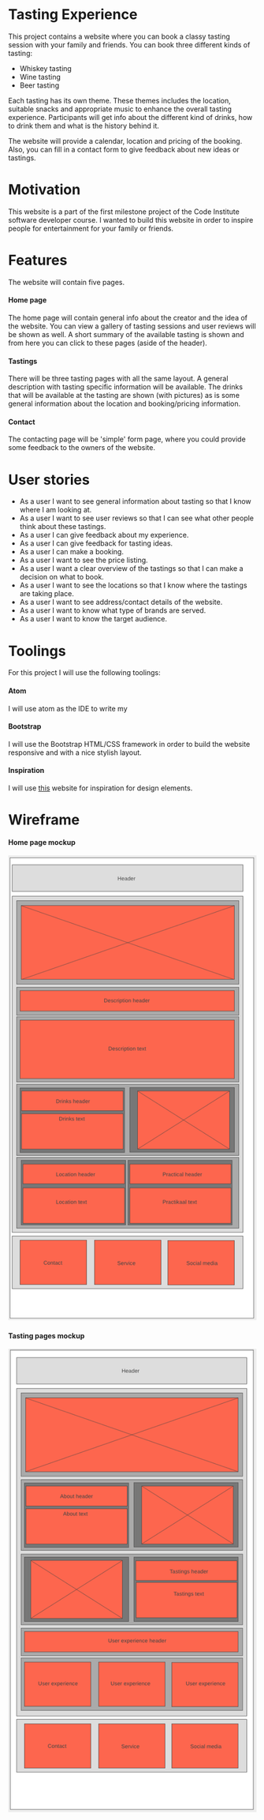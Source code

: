 # Tasting Experience
This project contains a website where you can book a classy tasting session with your family and friends. You can book three different kinds of tasting:

- Whiskey tasting
- Wine tasting
- Beer tasting

Each tasting has its own theme. These themes includes the location, suitable snacks and appropriate music to enhance the overall tasting experience. Participants will get info about the different kind of drinks, how to drink them and what is the history behind it.

The website will provide a calendar, location and pricing of the booking. Also, you can fill in a contact form to give feedback about new ideas or tastings.

# Motivation
This website is a part of the first milestone project of the Code Institute software developer course. I wanted to build this website in order to inspire people for entertainment for your family or friends.

# Features
The website will contain five pages.

#### Home page
The home page will contain general info about the creator and the idea of the website. You can view a gallery of tasting sessions and user reviews will be shown as well. A short summary of the available tasting is shown and from here you can click to these pages (aside of the header).

#### Tastings
There will be three tasting pages with all the same layout. A general description with tasting specific information will be available. The drinks that will be available at the tasting are shown (with pictures) as is some general information about the location and booking/pricing information.

#### Contact
The contacting page will be 'simple' form page, where you could provide some feedback to the owners of the website.

# User stories
- As a user I want to see general information about tasting so that I know where I am looking at.
- As a user I want to see user reviews so that I can see what other people think about these tastings.
- As a user I can give feedback about my experience.
- As a user I can give feedback for tasting ideas.
- As a user I can make a booking.
- As a user I want to see the price listing.
- As a user I want a clear overview of the tastings so that I can make a decision on what to book.
- As a user I want to see the locations so that I know where the tastings are taking place.
- As a user I want to see address/contact details of the website.
- As a user I want to know what type of brands are served.
- As a user I want to know the target audience.

# Toolings
For this project I will use the following toolings:

#### Atom
I will use atom as the IDE to write my

#### Bootstrap
I will use the Bootstrap HTML/CSS framework in order to build the website responsive and with a nice stylish layout.

#### Inspiration
I will use [this](https://debut-demo.myshopify.com/) website for inspiration for design elements.


# Wireframe
#### Home page mockup
![Home page wireframe](https://github.com/Seboeb/Code-Institute/blob/master/img/home-page.png)

#### Tasting pages mockup
![Tasting wireframe](https://github.com/Seboeb/Code-Institute/blob/master/img/tasting-pages.png)
